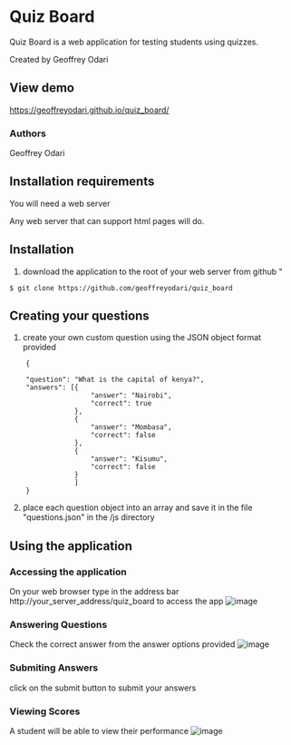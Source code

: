 # Quiz Board
Quiz Board is a web application for testing students using quizzes.

Created by Geoffrey Odari 
## View demo
https://geoffreyodari.github.io/quiz_board/

### Authors
Geoffrey Odari

## Installation requirements

You will need a web server 

Any web server that can support html pages will do.
## Installation
1. download the application to the root of your web server from github "
````
$ git clone https://github.com/geoffreyodari/quiz_board
````
## Creating your questions
1. create your own custom question using the JSON object format provided 
```
    {

	"question": "What is the capital of kenya?",
	"answers": [{
                    "answer": "Nairobi",
                    "correct": true
                },
                {
                    "answer": "Mombasa",
                    "correct": false
                },
                {
                    "answer": "Kisumu",
                    "correct": false
                }
	            ]
    }
```
2. place each question object into an array and save it in the file "questions.json" in the /js directory 

## Using the application
### Accessing the application
On your web browser type in the address bar  http://your_server_address/quiz_board  to access the app 
![image](https://drive.google.com/uc?export=view&id=1BXscIpKVF0o2agTTEdD4ZkP9xaoYvMfC)

### Answering Questions
 Check the correct answer from the answer options provided
![image](https://drive.google.com/uc?export=view&id=1qTlFjk4mVKkEXcGQSdfuyT9tI5QjfWbj)

### Submiting Answers
 click on the submit button to submit your answers 
### Viewing Scores
 A student will be able to view their performance
 ![image](https://drive.google.com/uc?export=view&id=1Zw2wwTF1oFROWhoXqyQnaOGY0oofaRs_)